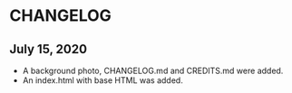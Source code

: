 # CHANGELOG

## July 15, 2020
- A background photo, CHANGELOG.md and CREDITS.md were added.
- An index.html with base HTML was added.
